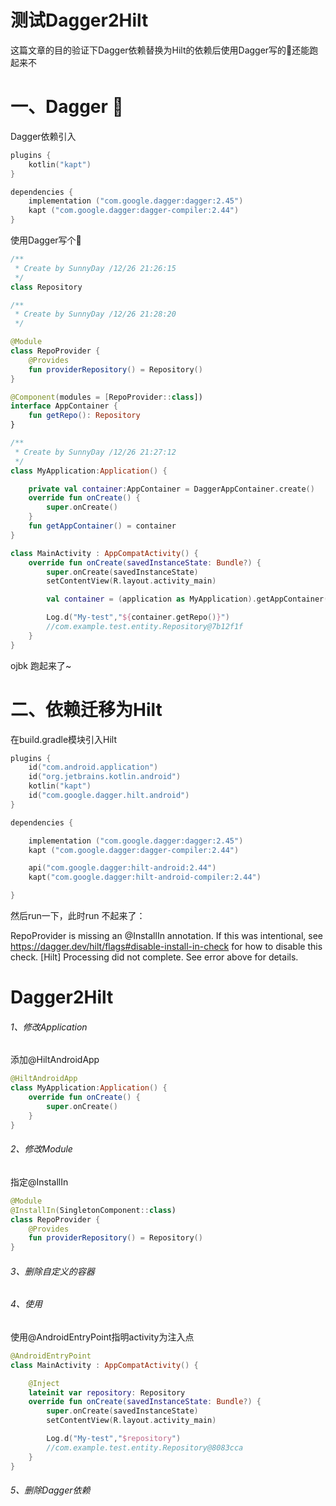# 测试Dagger2Hilt

这篇文章的目的验证下Dagger依赖替换为Hilt的依赖后使用Dagger写的🌰还能跑起来不


# 一、Dagger 🌰

Dagger依赖引入

```kotlin
plugins {
    kotlin("kapt")
}
```

```kotlin
dependencies {
    implementation ("com.google.dagger:dagger:2.45")
    kapt ("com.google.dagger:dagger-compiler:2.44")
}
```

使用Dagger写个🌰

```kotlin
/**
 * Create by SunnyDay /12/26 21:26:15
 */
class Repository
```

```kotlin
/**
 * Create by SunnyDay /12/26 21:28:20
 */

@Module
class RepoProvider {
    @Provides
    fun providerRepository() = Repository()
}
```

```kotlin
@Component(modules = [RepoProvider::class])
interface AppContainer {
    fun getRepo(): Repository
}
```

```kotlin
/**
 * Create by SunnyDay /12/26 21:27:12
 */
class MyApplication:Application() {

    private val container:AppContainer = DaggerAppContainer.create()
    override fun onCreate() {
        super.onCreate()
    }
    fun getAppContainer() = container
}
```

```kotlin
class MainActivity : AppCompatActivity() {
    override fun onCreate(savedInstanceState: Bundle?) {
        super.onCreate(savedInstanceState)
        setContentView(R.layout.activity_main)

        val container = (application as MyApplication).getAppContainer()

        Log.d("My-test","${container.getRepo()}")
        //com.example.test.entity.Repository@7b12f1f
    }
}
```

ojbk 跑起来了~

# 二、依赖迁移为Hilt

在build.gradle模块引入Hilt

```kotlin
plugins {
    id("com.android.application")
    id("org.jetbrains.kotlin.android")
    kotlin("kapt")
    id("com.google.dagger.hilt.android")
}
```

```kotlin
dependencies {

    implementation ("com.google.dagger:dagger:2.45")
    kapt ("com.google.dagger:dagger-compiler:2.44")

    api("com.google.dagger:hilt-android:2.44")
    kapt("com.google.dagger:hilt-android-compiler:2.44")

}
```

然后run一下，此时run 不起来了：

RepoProvider is missing an @InstallIn annotation. If this was intentional, see https://dagger.dev/hilt/flags#disable-install-in-check for how to disable this check.
[Hilt] Processing did not complete. See error above for details.

# Dagger2Hilt

###### 1、修改Application

添加@HiltAndroidApp

```kotlin
@HiltAndroidApp
class MyApplication:Application() {
    override fun onCreate() {
        super.onCreate()
    }
}
```

###### 2、修改Module

指定@InstallIn

```kotlin
@Module
@InstallIn(SingletonComponent::class)
class RepoProvider {
    @Provides
    fun providerRepository() = Repository()
}
```

###### 3、删除自定义的容器

###### 4、使用

使用@AndroidEntryPoint指明activity为注入点

```kotlin
@AndroidEntryPoint
class MainActivity : AppCompatActivity() {

    @Inject
    lateinit var repository: Repository
    override fun onCreate(savedInstanceState: Bundle?) {
        super.onCreate(savedInstanceState)
        setContentView(R.layout.activity_main)

        Log.d("My-test","$repository")
        //com.example.test.entity.Repository@8083cca
    }
}
```

###### 5、删除Dagger依赖



